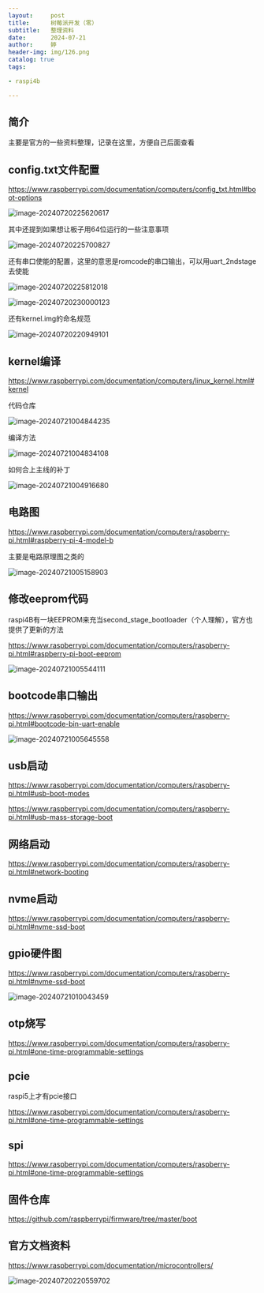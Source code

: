 ```yaml
---
layout:     post   				    
title:     	树莓派开发（零）		
subtitle: 	整理资料
date:       2024-07-21				
author:     婷                               
header-img: img/126.png 	
catalog: true 						
tags:								

- raspi4b

---
```






## 简介

主要是官方的一些资料整理，记录在这里，方便自己后面查看



## config.txt文件配置

https://www.raspberrypi.com/documentation/computers/config_txt.html#boot-options

![image-20240720225620617](https://raw.githubusercontent.com/copyright1999/image-typora-markdown/main/raspi4b/00/image-20240720225620617.png)



其中还提到如果想让板子用64位运行的一些注意事项

![image-20240720225700827](https://raw.githubusercontent.com/copyright1999/image-typora-markdown/main/raspi4b/00/image-20240720225700827.png)



还有串口使能的配置，这里的意思是romcode的串口输出，可以用uart_2ndstage去使能

![image-20240720225812018](https://raw.githubusercontent.com/copyright1999/image-typora-markdown/main/raspi4b/00/image-20240720225812018.png)



![image-20240720230000123](https://raw.githubusercontent.com/copyright1999/image-typora-markdown/main/raspi4b/00/image-20240720230000123.png)



还有kernel.img的命名规范

![image-20240720220949101](https://raw.githubusercontent.com/copyright1999/image-typora-markdown/main/raspi4b/00/image-20240720220949101.png)



## kernel编译

https://www.raspberrypi.com/documentation/computers/linux_kernel.html#kernel



代码仓库

![image-20240721004844235](https://raw.githubusercontent.com/copyright1999/image-typora-markdown/main/raspi4b/00/image-20240721004844235.png)



编译方法

![image-20240721004834108](https://raw.githubusercontent.com/copyright1999/image-typora-markdown/main/raspi4b/00/image-20240721004834108.png)



如何合上主线的补丁

![image-20240721004916680](https://raw.githubusercontent.com/copyright1999/image-typora-markdown/main/raspi4b/00/image-20240721004916680.png)





## 电路图

https://www.raspberrypi.com/documentation/computers/raspberry-pi.html#raspberry-pi-4-model-b

主要是电路原理图之类的

![image-20240721005158903](https://raw.githubusercontent.com/copyright1999/image-typora-markdown/main/raspi4b/00/image-20240721005158903.png)







## 修改eeprom代码

raspi4B有一块EEPROM来充当second_stage_bootloader（个人理解），官方也提供了更新的方法

https://www.raspberrypi.com/documentation/computers/raspberry-pi.html#raspberry-pi-boot-eeprom

![image-20240721005544111](https://raw.githubusercontent.com/copyright1999/image-typora-markdown/main/raspi4b/00/image-20240721005544111.png)





## bootcode串口输出

https://www.raspberrypi.com/documentation/computers/raspberry-pi.html#bootcode-bin-uart-enable



![image-20240721005645558](https://raw.githubusercontent.com/copyright1999/image-typora-markdown/main/raspi4b/00/image-20240721005645558.png)





## usb启动

https://www.raspberrypi.com/documentation/computers/raspberry-pi.html#usb-boot-modes

https://www.raspberrypi.com/documentation/computers/raspberry-pi.html#usb-mass-storage-boot





## 网络启动

https://www.raspberrypi.com/documentation/computers/raspberry-pi.html#network-booting





## nvme启动

https://www.raspberrypi.com/documentation/computers/raspberry-pi.html#nvme-ssd-boot





## gpio硬件图

https://www.raspberrypi.com/documentation/computers/raspberry-pi.html#nvme-ssd-boot

![image-20240721010043459](https://raw.githubusercontent.com/copyright1999/image-typora-markdown/main/raspi4b/00/image-20240721010043459.png)





## otp烧写

https://www.raspberrypi.com/documentation/computers/raspberry-pi.html#one-time-programmable-settings







## pcie

raspi5上才有pcie接口

https://www.raspberrypi.com/documentation/computers/raspberry-pi.html#one-time-programmable-settings







## spi

https://www.raspberrypi.com/documentation/computers/raspberry-pi.html#one-time-programmable-settings





## 固件仓库

https://github.com/raspberrypi/firmware/tree/master/boot





## 官方文档资料

https://www.raspberrypi.com/documentation/microcontrollers/

![image-20240720220559702](https://raw.githubusercontent.com/copyright1999/image-typora-markdown/main/raspi4b/00/image-20240720220559702.png)

